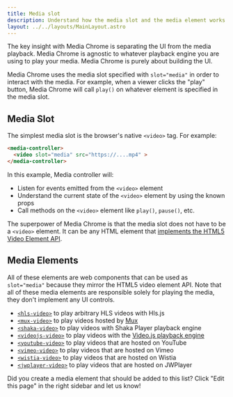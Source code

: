 ```yaml
---
title: Media slot
description: Understand how the media slot and the media element works in Media Chrome
layout: ../../layouts/MainLayout.astro
---
```


The key insight with Media Chrome is separating the UI from the media playback. Media Chrome is agnostic to whatever playback engine you are using to play your media. Media Chrome is purely about building the UI.

Media Chrome uses the media slot specified with `slot="media"` in order to interact with the media. For example, when a viewer clicks the "play" button, Media Chrome will call `play()` on whatever element is specified in the media slot.

<h2>Media Slot</h2>

The simplest media slot is the browser's native `<video>` tag. For example:

```html
<media-controller>
  <video slot="media" src="https://....mp4" >
</media-controller>
```

In this example, Media controller will:

* Listen for events emitted from the `<video>` element
* Understand the current state of the `<video>` element by using the known props
* Call methods on the `<video>` element like `play()`, `pause()`, etc.

The superpower of Media Chrome is that the media slot does not have to be a `<video>` element. It can be any HTML element that [implements the HTML5 Video Element API](https://developer.mozilla.org/en-US/docs/Web/HTML/Element/video).


<h2>Media Elements</h2>

All of these elements are web components that can be used as `slot="media"` because they mirror the HTML5 video element API. Note that all of these media elements are responsible solely for playing the media, they don't implement any UI controls.

- [`<hls-video>`](https://github.com/muxinc/hls-video-element) to play arbitrary HLS videos with Hls.js
- [`<mux-video>`](https://github.com/muxinc/elements/tree/main/packages/mux-video) to play videos hosted by [Mux](https://mux.com)
- [`<shaka-video>`](https://github.com/muxinc/shaka-video-element) to play videos with Shaka Player playback engine
- [`<videojs-video>`](https://github.com/luwes/videojs-video-element) to play videos with the [Video.js playback engine](https://videojs.com/)
- [`<youtube-video>`](https://github.com/muxinc/youtube-video-element) to play videos that are hosted on YouTube
- [`<vimeo-video>`](https://github.com/luwes/vimeo-video-element) to play videos that are hosted on Vimeo
- [`<wistia-video>`](https://github.com/luwes/wistia-video-element) to play videos that are hosted on Wistia
- [`<jwplayer-video>`](https://github.com/luwes/jwplayer-video-element) to play videos that are hosted on JWPlayer

Did you create a media element that should be added to this list? Click "Edit this page" in the right sidebar and let us know!
